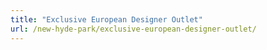 ```yaml
---
title: "Exclusive European Designer Outlet"
url: /new-hyde-park/exclusive-european-designer-outlet/
---
```

